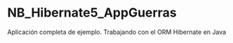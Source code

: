# NB_Hibernate5_AppGuerras
Aplicación completa de ejemplo. Trabajando con el ORM Hibernate en Java 
